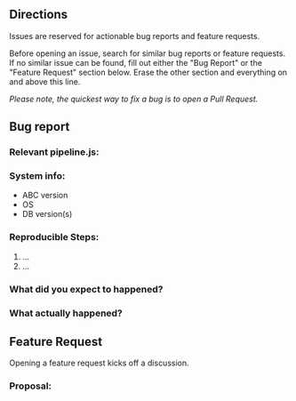 ## Directions

Issues are reserved for actionable bug reports and feature requests.

Before opening an issue, search for similar bug reports or feature requests.
If no similar issue can be found, fill out either the "Bug Report" or the "Feature Request" section below.
Erase the other section and everything on and above this line.

*Please note, the quickest way to fix a bug is to open a Pull Request.*

## Bug report

### Relevant pipeline.js:

### System info:

- ABC version
- OS
- DB version(s)

### Reproducible Steps:

1. ...
2. ...

### What did you expect to happened?

### What actually happened?


## Feature Request

Opening a feature request kicks off a discussion.

### Proposal:
